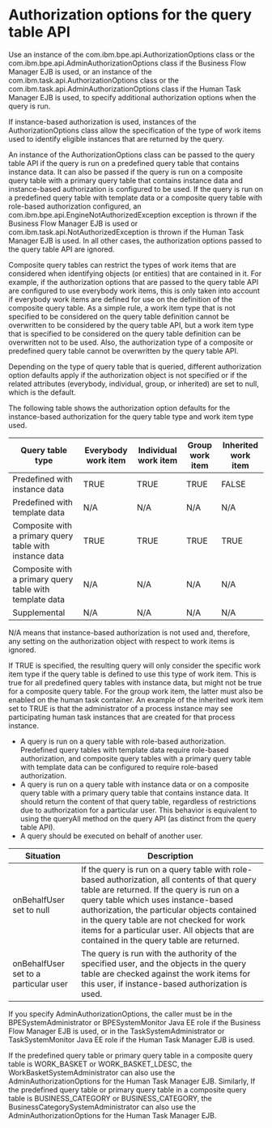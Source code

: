 <!-- image -->

# Authorization options for the query table API

Use an instance of the com.ibm.bpe.api.AuthorizationOptions class
or the com.ibm.bpe.api.AdminAuthorizationOptions class
if the Business Flow Manager EJB is used, or an instance of the com.ibm.task.api.AuthorizationOptions class
or the com.ibm.task.api.AdminAuthorizationOptions class
if the Human Task Manager EJB is used, to specify additional authorization
options when the query is run.

If instance-based authorization is used, instances of the AuthorizationOptions class
allow the specification of the type of work items used to identify
eligible instances that are returned by the query.

An instance of the AuthorizationOptions class
can be passed to the query table API if the query is run on a predefined
query table that contains instance data. It can also be passed if
the query is run on a composite query table with a primary query table
that contains instance data and instance-based authorization is configured
to be used. If the query is run on a predefined query table with template
data or a composite query table with role-based authorization configured,
an com.ibm.bpe.api.EngineNotAuthorizedException exception
is thrown if the Business Flow Manager EJB is used or com.ibm.task.api.NotAuthorizedException is
thrown if the Human Task Manager EJB is used. In all other cases,
the authorization options passed to the query table API are ignored.

Composite query tables can restrict the types of work items that
are considered when identifying objects (or entities) that are contained
in it. For example, if the authorization options that are passed to
the query table API are configured to use everybody work items, this
is only taken into account if everybody work items are defined for
use on the definition of the composite query table. As a simple rule,
a work item type that is not specified to be considered on the query
table definition cannot be overwritten to be considered by the query
table API, but a work item type that is specified to be considered
on the query table definition can be overwritten not to be used. Also,
the authorization type of a composite or predefined query table cannot
be overwritten by the query table API.

Depending on the type of query table that is queried, different
authorization option defaults apply if the authorization object is
not specified or if the related attributes (everybody, individual,
group, or inherited) are set to null, which is the default.

The following table shows the authorization option defaults for
the instance-based authorization for the query table type and work
item type used.

| Query table type                                        | Everybody work item   | Individual work item   | Group work item   | Inherited work item   |
|---------------------------------------------------------|-----------------------|------------------------|-------------------|-----------------------|
| Predefined with instance data                           | TRUE                  | TRUE                   | TRUE              | FALSE                 |
| Predefined with template data                           | N/A                   | N/A                    | N/A               | N/A                   |
| Composite with a primary query table with instance data | TRUE                  | TRUE                   | TRUE              | TRUE                  |
| Composite with a primary query table with template data | N/A                   | N/A                    | N/A               | N/A                   |
| Supplemental                                            | N/A                   | N/A                    | N/A               | N/A                   |

N/A means that instance-based authorization is not used and, therefore,
any setting on the authorization object with respect to work items
is ignored.

If TRUE is specified, the resulting query will only consider the
specific work item type if the query table is defined to use this
type of work item. This is true for all predefined query tables with
instance data, but might not be true for a composite query table.
For the group work item, the latter must also be enabled on the human
task container. An example of the inherited work item set to TRUE
is that the administrator of a process instance may see participating
human task instances that are created for that process instance.

- A query is run on a query table with role-based authorization.
Predefined query tables with template data require role-based authorization,
and composite query tables with a primary query table with template
data can be configured to require role-based authorization.
- A query is run on a query table with instance data or on a composite
query table with a primary query table that contains instance data.
It should return the content of that query table, regardless of restrictions
due to authorization for a particular user. This behavior is equivalent
to using the queryAll method on the query API (as
distinct from the query table API).
- A query should be executed on behalf of another user.

| Situation                             | Description                                                                                                                                                                                                                                                                                                                                                                |
|---------------------------------------|----------------------------------------------------------------------------------------------------------------------------------------------------------------------------------------------------------------------------------------------------------------------------------------------------------------------------------------------------------------------------|
| onBehalfUser set to null              | If the query is run on a query table with role-based authorization, all contents of that query table are returned. If the query is run on a query table which uses instance-based authorization, the particular objects contained in the query table are not checked for work items for a particular user. All objects that are contained in the query table are returned. |
| onBehalfUser set to a particular user | The query is run with the authority of the specified user, and the objects in the query table are checked against the work items for this user, if instance-based authorization is used.                                                                                                                                                                                   |

If you specify AdminAuthorizationOptions, the
caller must be in the BPESystemAdministrator or BPESystemMonitor Java
EE role if the Business Flow Manager EJB is used, or in the TaskSystemAdministrator
or TaskSystemMonitor Java EE role if the Human Task Manager EJB is
used.

If the predefined query table or primary query table in a composite
query table is WORK\_BASKET or WORK\_BASKET\_LDESC, the WorkBasketSystemAdministrator
can also use the AdminAuthorizationOptions for the Human Task Manager
EJB. Similarly, If the predefined query table or primary query table
in a composite query table is BUSINESS\_CATEGORY or BUSINESS\_CATEGORY,
the BusinessCategorySystemAdministrator can also use the AdminAuthorizationOptions
for the Human Task Manager EJB.